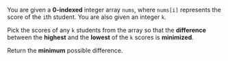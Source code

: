 You are given a **0-indexed** integer array `nums`, where `nums[i]` represents the score of the `i`th student. You are also given an integer `k`.

Pick the scores of any `k` students from the array so that the **difference** between the **highest** and the **lowest** of the `k` scores is **minimized**.

Return the **minimum** possible difference.